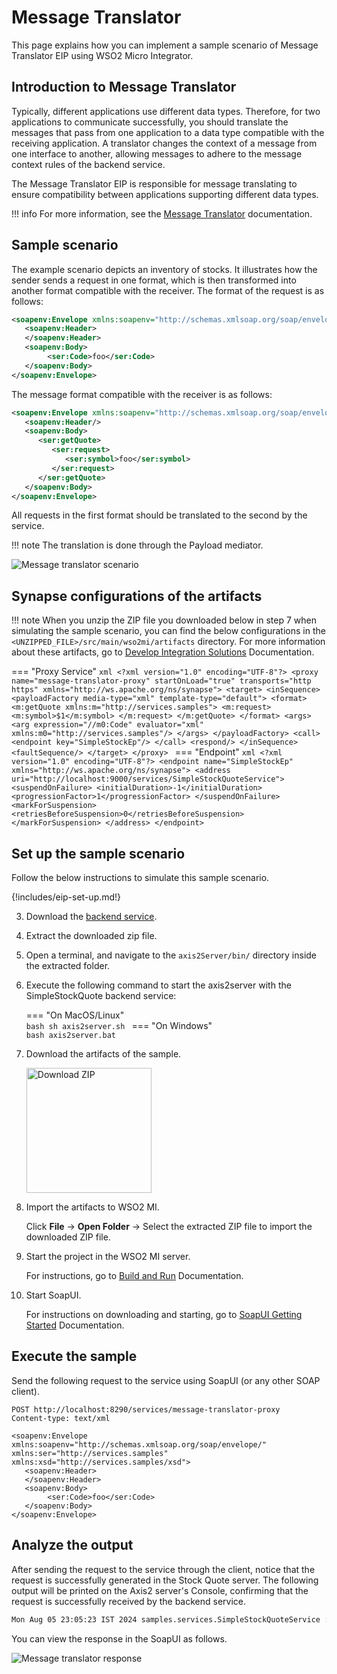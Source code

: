 # Message Translator

This page explains how you can implement a sample scenario of Message Translator EIP using WSO2 Micro Integrator.

## Introduction to Message Translator

Typically, different applications use different data types. Therefore, for two applications to communicate successfully, you should translate the messages that pass from one application to a data type compatible with the receiving application. A translator changes the context of a message from one interface to another, allowing messages to adhere to the message context rules of the backend service.

The Message Translator EIP is responsible for message translating to ensure compatibility between applications supporting different data types.

!!! info
    For more information, see the [Message Translator](https://www.enterpriseintegrationpatterns.com/patterns/messaging/MessageTranslator.html) documentation. 

## Sample scenario

The example scenario depicts an inventory of stocks. It illustrates how the sender sends a request in one format, which is then transformed into another format compatible with the receiver. The format of the request is as follows:

```xml
<soapenv:Envelope xmlns:soapenv="http://schemas.xmlsoap.org/soap/envelope/" xmlns:ser="http://services.samples" xmlns:xsd="http://services.samples/xsd">
   <soapenv:Header>   
   </soapenv:Header>
   <soapenv:Body>
        <ser:Code>foo</ser:Code>
   </soapenv:Body>
</soapenv:Envelope>
```

The message format compatible with the receiver is as follows:

```xml
<soapenv:Envelope xmlns:soapenv="http://schemas.xmlsoap.org/soap/envelope/" xmlns:ser="http://services.samples" xmlns:xsd="http://services.samples/xsd">
   <soapenv:Header/>
   <soapenv:Body>
      <ser:getQuote>
         <ser:request>
            <ser:symbol>foo</ser:symbol>
         </ser:request>
      </ser:getQuote>
   </soapenv:Body>
</soapenv:Envelope>
```

All requests in the first format should be translated to the second by the service. 

!!! note
    The translation is done through the Payload mediator.

![Message translator scenario]({{base_path}}/assets/img/learn/enterprise-integration-patterns/messaging-systems/message-translator-scenario.png)

## Synapse configurations of the artifacts

!!! note
    When you unzip the ZIP file you downloaded below in step 7 when simulating the sample scenario, you can find the below configurations in the `<UNZIPPED_FILE>/src/main/wso2mi/artifacts` directory. For more information about these artifacts, go to [Develop Integration Solutions]({{base_path}}/develop/intro-integration-development/) Documentation.

=== "Proxy Service"
    ```xml
    <?xml version="1.0" encoding="UTF-8"?>
    <proxy name="message-translator-proxy" startOnLoad="true" transports="http https" xmlns="http://ws.apache.org/ns/synapse">
        <target>
            <inSequence>
                <payloadFactory media-type="xml" template-type="default">
                    <format>
                        <m:getQuote xmlns:m="http://services.samples">
                            <m:request>
                                <m:symbol>$1</m:symbol>
                            </m:request>
                        </m:getQuote>
                    </format>
                    <args>
                        <arg expression="//m0:Code" evaluator="xml" xmlns:m0="http://services.samples"/>
                    </args>
                </payloadFactory>
                <call>
                    <endpoint key="SimpleStockEp"/>
                </call>
                <respond/>
            </inSequence>
            <faultSequence/>
        </target>
    </proxy>
    ```
=== "Endpoint"
    ```xml
    <?xml version="1.0" encoding="UTF-8"?>
    <endpoint name="SimpleStockEp" xmlns="http://ws.apache.org/ns/synapse">
        <address uri="http://localhost:9000/services/SimpleStockQuoteService">
            <suspendOnFailure>
                <initialDuration>-1</initialDuration>
                <progressionFactor>1</progressionFactor>
            </suspendOnFailure>
            <markForSuspension>
                <retriesBeforeSuspension>0</retriesBeforeSuspension>
            </markForSuspension>
        </address>
    </endpoint>
    ```

## Set up the sample scenario

Follow the below instructions to simulate this sample scenario.

{!includes/eip-set-up.md!}

3. Download the [backend service](https://github.com/wso2-docs/WSO2_EI/blob/master/Back-End-Service/axis2Server.zip).

4. Extract the downloaded zip file.

5. Open a terminal, and navigate to the `axis2Server/bin/` directory inside the extracted folder.

6. Execute the following command to start the axis2server with the SimpleStockQuote backend service:

    === "On MacOS/Linux"   
          ```bash
          sh axis2server.sh
          ```
    === "On Windows"                
          ```bash
          axis2server.bat
          ``` 

7. Download the artifacts of the sample.

    <a href="{{base_path}}/assets/attachments/learn/enterprise-integration-patterns/MessageTranslatorEip.zip">
        <img src="{{base_path}}/assets/img/integrate/connectors/download-zip.png" width="200" alt="Download ZIP">
    </a>

8. Import the artifacts to WSO2 MI.

    Click **File** -> **Open Folder** -> Select the extracted ZIP file to import the downloaded ZIP file.

9. Start the project in the WSO2 MI server.

    For instructions, go to [Build and Run]({{base_path}}/develop/deploy-artifacts/#build-and-run) Documentation.

10. Start SoapUI.

    For instructions on downloading and starting, go to [SoapUI Getting Started](https://www.soapui.org/getting-started/) Documentation.

## Execute the sample

Send the following request to the service using SoapUI (or any other SOAP client).

```
POST http://localhost:8290/services/message-translator-proxy 
Content-type: text/xml

<soapenv:Envelope xmlns:soapenv="http://schemas.xmlsoap.org/soap/envelope/" xmlns:ser="http://services.samples" xmlns:xsd="http://services.samples/xsd">
   <soapenv:Header>   
   </soapenv:Header>
   <soapenv:Body>
        <ser:Code>foo</ser:Code>
   </soapenv:Body>
</soapenv:Envelope>
```

## Analyze the output

After sending the request to the service through the client, notice that the request is successfully generated in the Stock Quote server.  The following output will be printed on the Axis2 server's Console, confirming that the request is successfully received by the backend service.

```bash
Mon Aug 05 23:05:23 IST 2024 samples.services.SimpleStockQuoteService :: Generating quote for : foo
```

You can view the response in the SoapUI as follows. 

![Message translator response]({{base_path}}/assets/img/learn/enterprise-integration-patterns/messaging-systems/message-translator-response.png)
